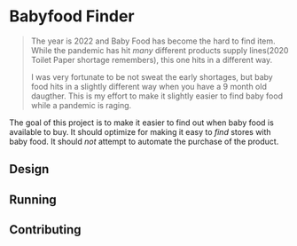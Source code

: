 # Babyfood Finder

> The year is 2022 and Baby Food has become the hard to find item.
> While the pandemic has hit *many* different products supply lines(2020 Toilet Paper shortage remembers), this one hits in a different way.
> 
> I was very fortunate to be not sweat the early shortages, but baby food hits in a slightly different way when you have a 9 month old daugther.
> This is my effort to make it slightly easier to find baby food while a pandemic is raging.

The goal of this project is to make it easier to find out when baby food is available to buy. 
It should optimize for making it easy to *find* stores with baby food.
It should *not* attempt to automate the purchase of the product.

## Design

## Running

## Contributing